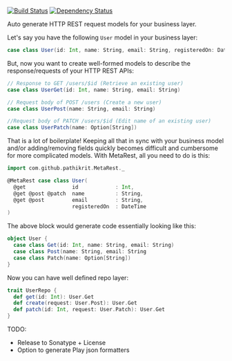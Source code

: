 [![Build Status](https://travis-ci.org/pathikrit/metarest.png)](http://travis-ci.org/pathikrit/metarest)
[![Dependency Status](https://www.versioneye.com/user/projects/54d0f1bc3ca08495310000a2/badge.svg?style=flat)](https://www.versioneye.com/user/projects/54d0f1bc3ca08495310000a2)

Auto generate HTTP REST request models for your business layer.

Let's say you have the following `User` model in your business layer:

```scala
case class User(id: Int, name: String, email: String, registeredOn: DateTime)
```

But, now you want to create well-formed models to describe the response/requests of your HTTP REST APIs:
```scala
// Response to GET /users/$id (Retrieve an existing user)
case class UserGet(id: Int, name: String, email: String)

// Request body of POST /users (Create a new user)
case class UserPost(name: String, email: String)

//Request body of PATCH /users/$id (Edit name of an existing user)
case class UserPatch(name: Option[String])
```

That is a lot of boilerplate! Keeping all that in sync with your business model and/or adding/removing fields quickly becomes difficult and cumbersome for more complicated models.
With MetaRest, all you need to do is this:

```scala
import com.github.pathikrit.MetaRest._

@MetaRest case class User(
  @get               id            : Int,
  @get @post @patch  name          : String,
  @get @post         email         : String,
                     registeredOn  : DateTime
)
```

The above block would generate code essentially looking like this:
```scala
object User {
  case class Get(id: Int, name: String, email: String)
  case class Post(name: String, email: String
  case class Patch(name: Option[String])
}
```

Now you can have well defined repo layer:
```scala
trait UserRepo {
  def get(id: Int): User.Get
  def create(request: User.Post): User.Get
  def patch(id: Int, request: User.Patch): User.Get
}
```

TODO:
* Release to Sonatype + License
* Option to generate Play json formatters
